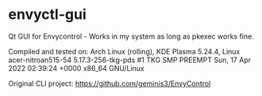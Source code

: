 # envyctl-gui 
Qt GUI for Envycontrol - Works in my system as long as pkexec works fine.

Compiled and tested on: Arch Linux (rolling), KDE Plasma 5.24.4, Linux acer-nitroan515-54 5.17.3-256-tkg-pds #1 TKG SMP PREEMPT Sun, 17 Apr 2022 02:39:24 +0000 x86_64 GNU/Linux

Original CLI project: https://github.com/geminis3/EnvyControl 
